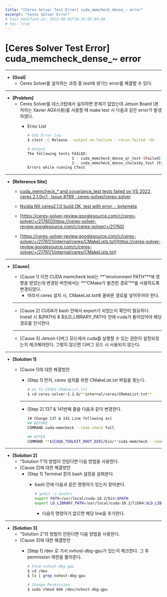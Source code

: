 ```yaml
---
title: "[Ceres Solver Test Error] cuda_memcheck_dense_~ error"
excerpt: "Ceres Solver Error"
# last_modified_at: 2022-08-01T18:35:05-04:00
# toc: true
---
```

# [Ceres Solver Test Error] cuda_memcheck_dense_~ error

---

- **[Goal]**
    - Ceres Solver를 설치하는 과정 중 test에 생기는 error를 해결할 수 있다.

---

- **[Problem]**
    - Ceres Solver를 데스크탑에서 설치하면 문제가 없었는데 Jetson Board (본 저자는 Xavier AGX사용)를 사용할 때 make test 시 다음과 같은 error가 발생하였다.
        - Error List
            
            ```bash
            # USE Error log
            $ ctest -C Release --output-on-failure --rerun-failed -VV
            
            # Output
            The following tests FAILED:
            					1 - cuda_memcheck_dense_qr_test (Failed)
            					2 - cuda_memcheck_dense_cholesky_test (Failed)
            Errors while running CTest
            ```
            

---

- **[Reference Site]**
    
    - [cuda_memcheck_* and covariance_test tests failed on VS 2022, ceres 2.1.0rc1 · Issue #769 · ceres-solver/ceres-solver](https://github.com/ceres-solver/ceres-solver/issues/769)
    
    - [Nvidia NX ceres2.1.0 build OK, test with error. - bytemeta](https://bytemeta.vip/repo/ceres-solver/ceres-solver/issues/813)
    
    - [https://ceres-solver-review.googlesource.com/c/ceres-solver/+/21760](https://ceres-solver-review.googlesource.com/c/ceres-solver/+/21760)
    
    - [https://ceres-solver-review.googlesource.com/c/ceres-solver/+/21761/1/internal/ceres/CMakeLists.txt](https://ceres-solver-review.googlesource.com/c/ceres-solver/+/21761/1/internal/ceres/CMakeLists.txt)
    

---

- **[Cause]**
    - [Cause 1] 이전 CUDA memcheck test는 **“environment PATH”**에 영향을 받았는데 변경된 버전에서는 **“CMake가 발견한 경로”**를 사용하도록 변경되었다.
        - 따라서 ceres 설치 시, CMakeList.txt에 올바른 경로를 넣어주어야 한다.
    
    ---
    
    - [Cause 2] CUDA가 bash 안에서 export가 되었는지 확인이 필요하다. Install 시 ${PATH} & ${LD_LIBRARY_PATH} 안에 cuda가 들어있어야 해당 경로를 인식한다.
    
    ---
    
    - [Cause 3] Jetson 디버그 모드에서 cuda를 실행할 수 있는 권한이 설정되었는지 체크해야한다. 그렇지 않으면 디버그 모드 시 사용되지 않는다.

---

- **[Solution 1]**
    - [Cause 1]에 대한 해결방안
        - [Step 1] 먼저, ceres 설치를 위한 CMakeList.txt 파일을 찾는다.
            
            ```bash
            # Go To CERES CMakeList.txt
            $ cd ceres-solver-2.1.0/**internal/ceres/CMakeList.txt**
            ```
            
        
        ---
        
        - [Step 2] 137 & 141번째 줄을 다음과 같이 변경한다.
            
            ```bash
            [# Change 137 & 141 Line following as]
            ## BEFORE
            COMMAND cuda-memcheck --leak-check full
            
            ## AFTER
            COMMAND **${CUDA_TOOLKIT_ROOT_DIR}/bin/**cuda-memcheck --leak-check full
            ```
            

---

- **[Solution 2]**
    - “Solution 1”의 방법이 안된다면 다음 방법을 사용한다.
    - [Cause 2]에 대한 해결방안
        - [Step 1] Terminal 창의 bash 설정을 살펴본다.
            - bash 안에 다음과 같은 명령어가 있는지 찾아본다.
                
                ```bash
                # gedit ~/.bashrc
                export PATH=/usr/local/cuda-10.2/bin:$PATH
                export LD_LIBRARY_PATH=/usr/local/cuda-10.2/lib64:$LD_LIBRARY_PATH
                ```
                
                - 다음의 명령어가 없으면 해당 line을 추가한다.

---

- **[Solution 3]**
    - “Solution 2”의 방법이 안된다면 다음 방법을 사용한다.
    - [Cause 3]에 대한 해결방안
        - [Step 1] /dev 로 가서 nvhost-dbg-gpu가 있는지 체크한다. 그 후 permission 제한을 풀어준다.
            
            ```bash
            # Find nvhost-dbg-gpu
            $ cd /dev
            $ ls | grep nvhost-dbg-gpu
            
            # Change Permission
            $ sudo chmod 666 /dev/nvhost-dbg-gpu
            ```